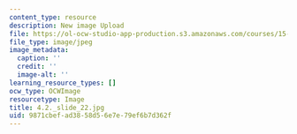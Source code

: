 ```yaml
---
content_type: resource
description: New image Upload
file: https://ol-ocw-studio-app-production.s3.amazonaws.com/courses/15-s21-nuts-and-bolts-of-business-plans-january-iap-2014/9871cbefad3858d56e7e79ef6b7d362f_4.2._slide_22.jpg
file_type: image/jpeg
image_metadata:
  caption: ''
  credit: ''
  image-alt: ''
learning_resource_types: []
ocw_type: OCWImage
resourcetype: Image
title: 4.2._slide_22.jpg
uid: 9871cbef-ad38-58d5-6e7e-79ef6b7d362f
---
```

